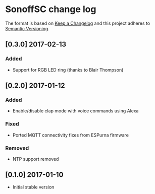 # SonoffSC change log

The format is based on [Keep a Changelog](http://keepachangelog.com/)
and this project adheres to [Semantic Versioning](http://semver.org/).

## [0.3.0] 2017-02-13
### Added
- Support for RGB LED ring (thanks to Blair Thompson)

## [0.2.0] 2017-01-12
### Added
- Enable/disable clap mode with voice commands using Alexa

### Fixed
- Ported MQTT connectivity fixes from ESPurna firmware

### Removed
- NTP support removed

## [0.1.0] 2017-01-10
- Initial stable version
